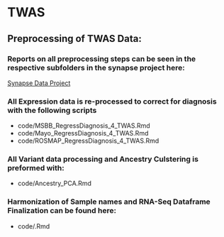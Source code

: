 # TWAS
## Preprocessing of TWAS Data:

### Reports on all preprocessing steps can be seen in the respective subfolders in the synapse project here:
[Synapse Data Project](https://www.synapse.org/#!Synapse:syn18936948/files/)

### All Expression data is re-processed to correct for diagnosis with the following scripts
* code/MSBB_RegressDiagnosis_4_TWAS.Rmd
* code/Mayo_RegressDiagnosis_4_TWAS.Rmd
* code/ROSMAP_RegressDiagnosis_4_TWAS.Rmd

### All Variant data processing and Ancestry Culstering is preformed with:
* code/Ancestry_PCA.Rmd

### Harmonization of Sample names and RNA-Seq Dataframe Finalization can be found here:
* code/.Rmd
